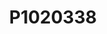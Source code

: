 ---
layout: photo
title: "P1020338"
image_main: 09/20070618-P1020338-500.jpg
image_thumbnail: 09/20070618-P1020338-100.jpg
left: 07.html
right: 11.html
---